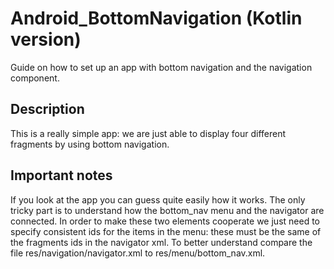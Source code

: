 # Android_BottomNavigation (Kotlin version)
Guide on how to set up an app with bottom navigation and the navigation component.
## Description
This is a really simple app: we are just able to display four different fragments by using bottom navigation.
## Important notes
If you look at the app you can guess quite easily how it works. The only tricky part is to understand how the bottom_nav menu and the navigator are connected.
In order to make these two elements cooperate we just need to specify consistent ids for the items in the menu: these must be the same of the fragments ids in the navigator xml. To better understand compare the file res/navigation/navigator.xml to res/menu/bottom_nav.xml.
